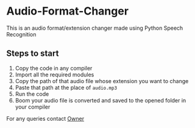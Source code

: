 # Audio-Format-Changer
This is an audio format/extension changer made using Python Speech Recognition

## Steps to start
1. Copy the code in any compiler
2. Import all the required modules
3. Copy the path of that audio file whose extension you want to change
4. Paste that path at the place of `audio.mp3`
5. Run the code
6. Boom your audio file is converted and saved to the opened folder in your compiler

For any queries contact [Owner](gargv1074@gmail.com)
